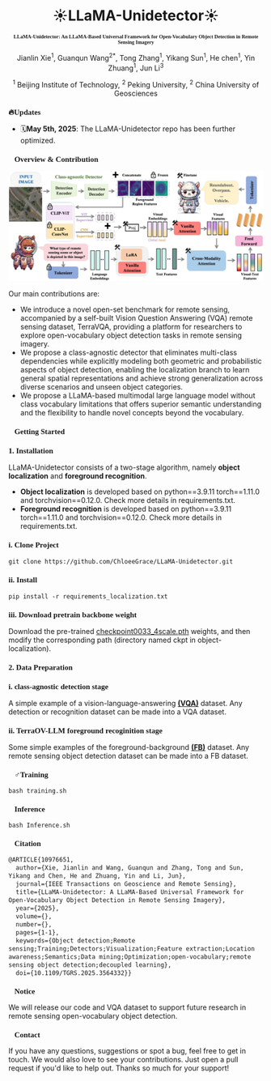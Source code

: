 <h1 align="center">☀️LLaMA-Unidetector☀️</h1>

<h3 align="center" style="font-family: 'Times New Roman'; font-size: 10px;">
LLaMA-Unidetector: An LLaMA-Based Universal Framework for Open-Vocabulary Object Detection in Remote Sensing Imagery
</h3>

<p align="center">
Jianlin Xie<sup>1</sup>, Guanqun Wang<sup>2</sup><sup>*</sup>, Tong Zhang<sup>1</sup>, Yikang Sun<sup>1</sup>, He chen<sup>1</sup>, Yin Zhuang<sup>1</sup>, Jun Li<sup>3</sup>
</p>

<p align="center">
<sup>1</sup> Beijing Institute of Technology, <sup>2</sup> Peking University, <sup>2</sup> China University of Geosciences
</p>

<h2 style="font-family: 'Times New Roman'; font-size: 15px;">🔥Updates</h2>

- 🗓️**May 5th, 2025**: The LLaMA-Unidetector repo has been further optimized.

<h2 style="font-family: 'Times New Roman'; font-size: 15px;">🎯Overview & Contribution</h2>

![Example Image](img/method.png)

Our main contributions are:
- We introduce a novel open-set benchmark for remote sensing, accompanied by a self-built Vision Question Answering (VQA) remote sensing dataset, TerraVQA, providing a platform for researchers to explore open-vocabulary object detection tasks in remote sensing imagery.
- We propose a class-agnostic detector that eliminates multi-class dependencies while explicitly modeling both geometric and probabilistic aspects of object detection, enabling the localization branch to learn general spatial representations and achieve strong generalization across diverse scenarios and unseen object categories.
- We propose a LLaMA-based multimodal large language model without class vocabulary limitations that offers superior semantic understanding and the flexibility to handle novel concepts beyond the vocabulary.

<h2 style="font-family: 'Times New Roman'; font-size: 15px;">
🧾Getting Started
</h2>

<h3 style="font-family: 'Times New Roman'; font-size: 15px;">
1. Installation
</h3>

LLaMA-Unidetector consists of a two-stage algorithm, namely **object localization** and **foreground recognition**. 
- **Object localization** is developed based on python==3.9.11 torch==1.11.0 and torchvision==0.12.0. Check more details in requirements.txt. 
- **Foreground recognition** is developed based on python==3.9.11 torch==1.11.0 and torchvision==0.12.0. Check more details in requirements.txt.

<h3 style="font-family: 'Times New Roman'; font-size: 15px;">
i. Clone Project
</h3>

```
git clone https://github.com/ChloeeGrace/LLaMA-Unidetector.git
```

<h3 style="font-family: 'Times New Roman'; font-size: 15px;">
ii. Install
</h3>

```
pip install -r requirements_localization.txt
```

<h3 style="font-family: 'Times New Roman'; font-size: 15px;">
iii. Download pretrain backbone weight
</h3>

Download the pre-trained [checkpoint0033_4scale.pth](https://drive.usercontent.google.com/download?id=1AwUn5EebmmLBo7njjW_Ng1q9zDrqkNbB&export=download&authuser=0&confirm=t&uuid=310c932c-5d4d-4d53-93ff-0a1d490371d9&at=ALoNOgmhqR4P-8nW4jU6Qbn-Yu5M:1746691948748) weights, and then modify the corresponding path (directory named ckpt in object-localization).

<h3 style="font-family: 'Times New Roman'; font-size: 15px;">
2. Data Preparation
</h3>

<h3 style="font-family: 'Times New Roman'; font-size: 15px;">
i. class-agnostic detection stage
</h3>

A simple example of a vision-language-answering [**(VQA)**](VQA_dataset/AID30_LLAVA_TUNE.json) dataset. Any detection or recognition dataset can be made into a VQA dataset.

<h3 style="font-family: 'Times New Roman'; font-size: 15px;">
ii. TerraOV-LLM foreground recoginition stage
</h3>

Some simple examples of the foreground-background [**(FB)**](class%20agnostic%20detection%20dataset/00002.txt) dataset. Any remote sensing object detection dataset can be made into a FB dataset.

<h2 style="font-family: 'Times New Roman'; font-size: 15px;">🏋️‍♂️Training</h2>

```
bash training.sh
```

<h2 style="font-family: 'Times New Roman'; font-size: 15px;">🤖Inference</h2>

```
bash Inference.sh
```
<h2 style="font-family: 'Times New Roman'; font-size: 15px;">🔗Citation</h2>

```
@ARTICLE{10976651,
  author={Xie, Jianlin and Wang, Guanqun and Zhang, Tong and Sun, Yikang and Chen, He and Zhuang, Yin and Li, Jun},
  journal={IEEE Transactions on Geoscience and Remote Sensing}, 
  title={LLaMA-Unidetector: A LLaMA-Based Universal Framework for Open-Vocabulary Object Detection in Remote Sensing Imagery}, 
  year={2025},
  volume={},
  number={},
  pages={1-1},
  keywords={Object detection;Remote sensing;Training;Detectors;Visualization;Feature extraction;Location awareness;Semantics;Data mining;Optimization;open-vocabulary;remote sensing object detection;decoupled learning},
  doi={10.1109/TGRS.2025.3564332}}
```

<h2 style="font-family: 'Times New Roman'; font-size: 15px;">🔔Notice</h2>

We will release our code and VQA dataset to support future research in remote sensing open-vocabulary object detection.

<h2 style="font-family: 'Times New Roman'; font-size: 15px;">📢Contact</h2>

If you have any questions, suggestions or spot a bug, feel free to get in touch. We would also love to see your contributions. Just open a pull request if you'd like to help out. Thanks so much for your support!

